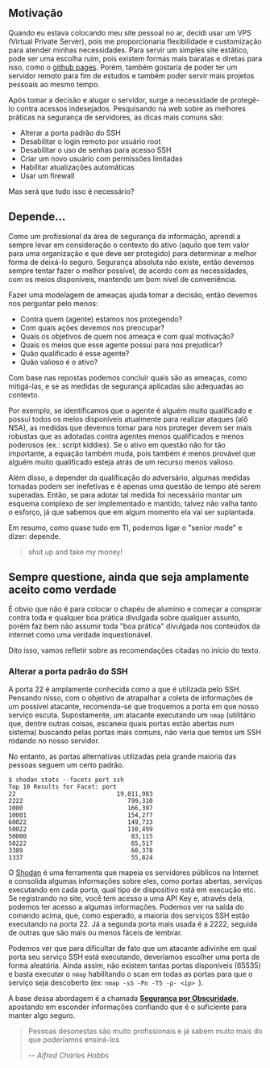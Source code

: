 ## Motivação

Quando eu estava colocando meu site pessoal no ar, decidi usar um VPS (Virtual Private Server), pois me proporcionaria flexibilidade e customização para atender minhas necessidades. Para servir um simples site estático, pode ser uma escolha ruim, pois existem formas mais baratas e diretas para isso, como o [github pages](https://pages.github.com/). Porém, também gostaria de poder ter um servidor remoto para fim de estudos e também poder servir mais projetos pessoais ao mesmo tempo.

Após tomar a decisão e alugar o servidor, surge a necessidade de protegê-lo contra acessos indesejados. Pesquisando na web sobre as melhores práticas na segurança de servidores, as dicas mais comuns são:

* Alterar a porta padrão do SSH
* Desabilitar o login remoto por usuário root
* Desabilitar o uso de senhas para acesso SSH
* Criar um novo usuário com permissões limitadas
* Habilitar atualizações automáticas
* Usar um firewall

Mas será que tudo isso é necessário?

## Depende...

Como um profissional da área de segurança da informação, aprendi a sempre levar em consideração o contexto do ativo (aquilo que tem valor para uma organização e que deve ser protegido) para determinar a melhor forma de deixá-lo seguro. Segurança absoluta não existe, então devemos sempre tentar fazer o melhor possível, de acordo com as necessidades, com os meios disponíveis, mantendo um bom nível de conveniência.

Fazer uma modelagem de ameaças ajuda tomar a decisão, então devemos nos perguntar pelo menos:

* Contra quem (agente) estamos nos protegendo?
* Com quais ações devemos nos preocupar?
* Quais os objetivos de quem nos ameaça e com qual motivação?
* Quais os meios que esse agente possui para nos prejudicar?
* Quão qualificado é esse agente?
* Quão valioso é o ativo?

Com base nas repostas podemos concluir quais são as ameaças, como mitigá-las, e se as medidas de segurança aplicadas são adequadas ao contexto.

Por exemplo, se identificamos que o agente é alguém muito qualificado e possui todos os meios disponíveis atualmente para realizar ataques (alô NSA), as medidas que devemos tomar para nos proteger devem ser mais robustas que as adotadas contra agentes menos qualificados e menos poderosos (ex.: script kiddies). Se o ativo em questão não for tão importante, a equação também muda, pois também é menos provável que alguém muito qualificado esteja atrás de um recurso menos valioso.

Além disso, a depender da qualificação do adversário, algumas medidas tomadas podem ser inefetivas e é apenas uma questão de tempo até serem superadas. Então, se para adotar tal medida foi necessário montar um esquema complexo de ser implementado e mantido, talvez não valha tanto o esforço, já que sabemos que em algum momento ela vai ser suplantada.

Em resumo, como quase tudo em TI, podemos ligar o "senior mode" e dizer: depende. 

> shut up and take my money!

## Sempre questione, ainda que seja amplamente aceito como verdade

É obvio que não é para colocar o chapéu de alumínio e começar a conspirar contra toda e qualquer boa prática divulgada sobre qualquer assunto, porém faz bem não assumir toda "boa prática" divulgada nos conteúdos da internet como uma verdade inquestionável.

Dito isso, vamos refletir sobre as recomendações citadas no início do texto.

### Alterar a porta padrão do SSH

A porta 22 é amplamente conhecida como a que é utilizada pelo SSH. Pensando nisso, com o objetivo de atrapalhar a coleta de informações de um possível atacante, recomenda-se que troquemos a porta em que nosso serviço escuta. Supostamente, um atacante executando um `nmap` (utilitário que, dentre outras coisas, escaneia quais portas estão abertas num sistema) buscando pelas portas mais comuns, não veria que temos um SSH rodando no nosso servidor.

No entanto, as portas alternativas utilizadas pela grande maioria das pessoas seguem um certo padrão.

```
$ shodan stats --facets port ssh
Top 10 Results for Facet: port
22                            19,811,983
2222                             799,310
1080                             166,397
10001                            154,277
60022                            149,733
50022                            110,499
50000                             83,115
58222                             65,517
3389                              60,378
1337                              55,824
```

O [Shodan](https://www.shodan.io/) é uma ferramenta que mapeia os servidores públicos na Internet e consolida algumas informações sobre eles, como portas abertas, serviços executando em cada porta, qual tipo de dispositivo está em execução etc. Se registrando no site, você tem acesso a uma API Key e, através dela, podemos ter acesso a algumas informações. Podemos ver na saída do comando acima, que, como esperado, a maioria dos serviços SSH estão executando na porta 22. Já a segunda porta mais usada é a 2222, seguida de outras que são mais ou menos fáceis de lembrar.

Podemos ver que para dificultar de fato que um atacante adivinhe em qual porta seu serviço SSH está executando, deveríamos escolher uma porta de forma aleatória. Ainda assim, não existem tantas portas disponíveis (65535) e basta executar o `nmap` habilitando o scan em todas as portas para que o serviço seja descoberto (ex: `nmap -sS -Pn -T5 -p- <ip> `).

A base dessa abordagem é a chamada [**Segurança por Obscuridade**](https://pt.wikipedia.org/wiki/Seguran%C3%A7a_por_obscurantismo), apostando em esconder informações confiando que é o suficiente para manter algo seguro. 

> Pessoas desonestas são muito profissionais e já sabem muito mais do que poderíamos ensiná-los
>
> -- <cite>Alfred Charles Hobbs</cite>

